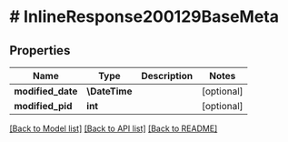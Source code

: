 # # InlineResponse200129BaseMeta

## Properties

Name | Type | Description | Notes
------------ | ------------- | ------------- | -------------
**modified_date** | **\DateTime** |  | [optional]
**modified_pid** | **int** |  | [optional]

[[Back to Model list]](../../README.md#models) [[Back to API list]](../../README.md#endpoints) [[Back to README]](../../README.md)
